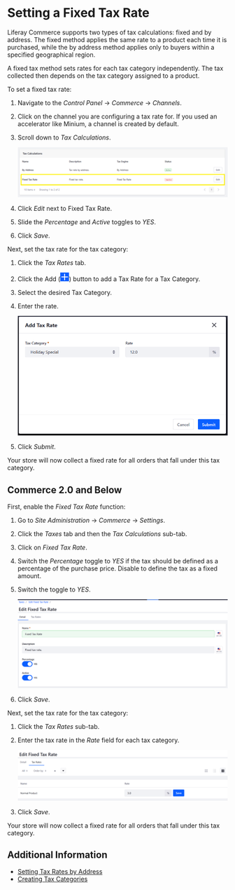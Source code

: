 # Setting a Fixed Tax Rate

Liferay Commerce supports two types of tax calculations: fixed and by address. The fixed method applies the same rate to a product each time it is purchased, while the by address method applies only to buyers within a specified geographical region.

A fixed tax method sets rates for each tax category independently. The tax collected then depends on the tax category assigned to a product.

To set a fixed tax rate:

1. Navigate to the _Control Panel_ &rarr; _Commerce_ &rarr; _Channels_.
1. Click on the channel you are configuring a tax rate for. If you used an accelerator like Minium, a channel is created by default.
1. Scroll down to _Tax Calculations_.

    ![Setting a fixed tax rate](./setting-tax-rate-by-fixed-rate/images/03.png)

1. Click _Edit_ next to Fixed Tax Rate.
1. Slide the _Percentage_ and _Active_ toggles to _YES_.
1. Click _Save_.

Next, set the tax rate for the tax category:

1. Click the _Tax Rates_ tab.
1. Click the Add (![Add icon](../../images/icon-add.png)) button to add a Tax Rate for a Tax Category.
1. Select the desired Tax Category.
1. Enter the rate.

    ![Setting a fixed tax rate](./setting-tax-rate-by-fixed-rate/images/04.png)

1. Click _Submit_.

Your store will now collect a fixed rate for all orders that fall under this tax category.

## Commerce 2.0 and Below

First, enable the _Fixed Tax Rate_ function:

1. Go to _Site Administration_ → _Commerce_ → _Settings_.
1. Click the _Taxes_ tab and then the _Tax Calculations_ sub-tab.
1. Click on _Fixed Tax Rate_.
1. Switch the _Percentage_ toggle to _YES_ if the tax should be defined as a percentage of the purchase price. Disable to define the tax as a fixed amount.
1. Switch the toggle to _YES_.

    ![Enabling fixed tax rates](./setting-tax-rate-by-fixed-rate/images/01.png)

1. Click _Save_.

Next, set the tax rate for the tax category:

1. Click the _Tax Rates_ sub-tab.
1. Enter the tax rate in the _Rate_ field for each tax category.

    ![Setting a tax rate](./setting-tax-rate-by-fixed-rate/images/02.png)

1. Click _Save_.

Your store will now collect a fixed rate for all orders that fall under this tax category.

## Additional Information

-   [Setting Tax Rates by Address](../configuring-taxes/setting-tax-rate-by-address.md)
-   [Creating Tax Categories](../configuring-taxes/creating-tax-categories.md)
